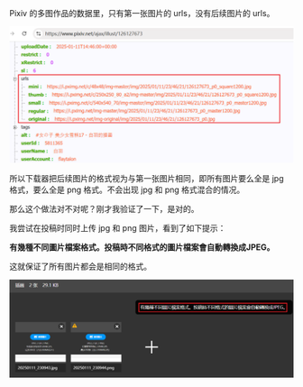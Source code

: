 Pixiv 的多图作品的数据里，只有第一张图片的 urls，没有后续图片的 urls。

![](./images/20250111_231051.png)

所以下载器把后续图片的格式视为与第一张图片相同，即所有图片要么全是 jpg 格式，要么全是 png 格式。不会出现 jpg 和 png 格式混合的情况。

那么这个做法对不对呢？刚才我验证了一下，是对的。

我尝试在投稿时同时上传 jpg 和 png 图片，看到了如下提示：

**有幾種不同圖片檔案格式。投稿時不同格式的圖片檔案會自動轉換成JPEG。**

这就保证了所有图片都会是相同的格式。

![](./images/20250111_231011.png)
